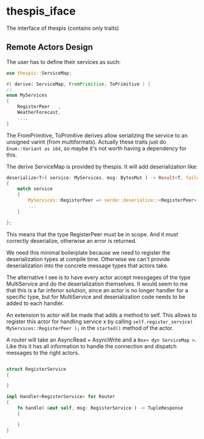 # thespis_iface
The interface of thespis (contains only traits)


## Remote Actors Design

The user has to define their services as such:

```rust
use thespis::ServiceMap;

#[ derive( ServiceMap, FromPrimitive, ToPrimitive ) ]
//
enum MyServices
{
	RegisterPeer   ,
	WeatherForecast,
	...,
}
```

The FromPrimitive, ToPrimitive derives allow serializing the service to an unsigned varint (from multiformats). Actually these traits just do `Enum::Variant as i64`, so maybe it's not worth having a dependency for this.

The derive ServiceMap is provided by thespis. It will add deserialization like:

```rust
deserialize<T>( service: MyServices, msg: BytesMut ) -> Result<T, failure::Error>
{
	match service
	{
		MyServices::RegisterPeer => serde::deserialize::<RegisterPeer>( msg )?,
		...
	}

};
```

This means that the type RegisterPeer must be in scope. And it must correctly deserialize, otherwise an error is returned.

We need this minimal boilerplate because we need to register the deserialization types at compile time. Otherwise we can't provide deserialization into the concrete message types that actors take.

The alternative I see is to have every actor accept messgages of the type MultiService and do the deserialization themselves. It would seem to me that this is a far inferior solution, since an actor is no longer handler for a specific type, but for MultiService and deserialization code needs to be added to each handler.

An extension to actor will be made that adds a method to self. This allows to register this actor for handling service x by  calling `self.register_service( MyServices::RegisterPeer );` in the `started()` method of the actor.

A router will take an AsyncRead + AsyncWrite and a `Box< dyn ServiceMap >`. Like this it has all information to handle the connection and dispatch messages to the right actors.

```rust

struct RegisterService
{

}

impl Handler<RegisterService> for Router
{
	fn handle( &mut self, msg: RegisterService ) -> TupleResponse
	{

	}
}

```
